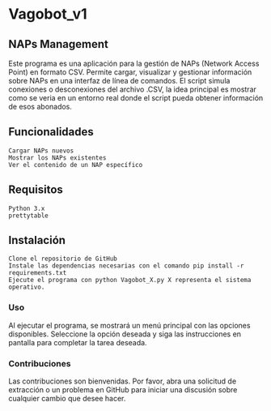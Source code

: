 # Vagobot_v1
## NAPs Management

Este programa es una aplicación para la gestión de NAPs (Network Access Point) en formato CSV. Permite cargar, visualizar y gestionar información sobre NAPs en una interfaz de línea de comandos. El script simula conexiones o desconexiones del archivo .CSV, la idea principal es mostrar como se veria en un entorno real donde el script pueda obtener información de esos abonados.

## Funcionalidades

    Cargar NAPs nuevos
    Mostrar los NAPs existentes
    Ver el contenido de un NAP específico

## Requisitos

    Python 3.x
    prettytable

## Instalación

    Clone el repositorio de GitHub
    Instale las dependencias necesarias con el comando pip install -r requirements.txt
    Ejecute el programa con python Vagobot_X.py X representa el sistema operativo.

### Uso

Al ejecutar el programa, se mostrará un menú principal con las opciones disponibles. Seleccione la opción deseada y siga las instrucciones en pantalla para completar la tarea deseada.

### Contribuciones

Las contribuciones son bienvenidas. Por favor, abra una solicitud de extracción o un problema en GitHub para iniciar una discusión sobre cualquier cambio que desee hacer.

